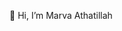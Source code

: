 👋 Hi, I’m Marva Athatillah

<!---
AhnafeanzsPro/AhnafeanzsPro is a ✨ special ✨ repository because its `README.md` (this file) appears on your GitHub profile.
You can click the Preview link to take a look at your changes.
--->
